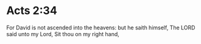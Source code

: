 # Acts 2:34

For David is not ascended into the heavens: but he saith himself, The LORD said unto my Lord, Sit thou on my right hand,